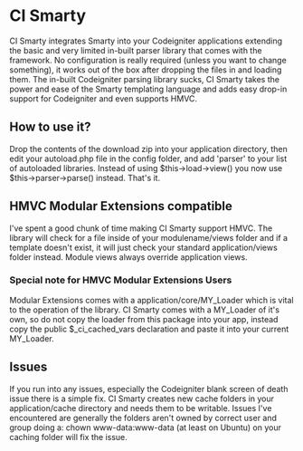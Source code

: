 # CI Smarty

CI Smarty integrates Smarty into your Codeigniter applications extending the basic and very limited in-built parser library that comes with the framework. No configuration is really required (unless you want to change something), it works out of the box after dropping the files in and loading them. The in-built Codeigniter parsing library sucks, CI Smarty takes the power and ease of the Smarty templating language and adds easy drop-in support for Codeigniter and even supports HMVC.

## How to use it?

Drop the contents of the download zip into your application directory, then edit your autoload.php file in the config folder, and add 'parser' to your list of autoloaded libraries. Instead of using $this->load->view() you now use $this->parser->parse() instead. That's it.

## HMVC Modular Extensions compatible

I've spent a good chunk of time making CI Smarty support HMVC. The library will check for a file inside of your modulename/views folder and if a template doesn't exist, it will just check your standard application/views folder instead. Module views always override application views. 

### Special note for HMVC Modular Extensions Users

Modular Extensions comes with a application/core/MY_Loader which is vital to the operation of the library. CI Smarty comes with a MY_Loader of it's own, so do not copy the loader from this package into your app, instead copy the public $_ci_cached_vars declaration and paste it into your current MY_Loader. 

## Issues

If you run into any issues, especially the Codeigniter blank screen of death issue there is a simple fix. CI Smarty creates new cache folders in your application/cache directory and needs them to be writable. Issues I've encountered are generally the folders aren't owned by correct user and group doing a: chown www-data:www-data (at least on Ubuntu) on your caching folder will fix the issue.